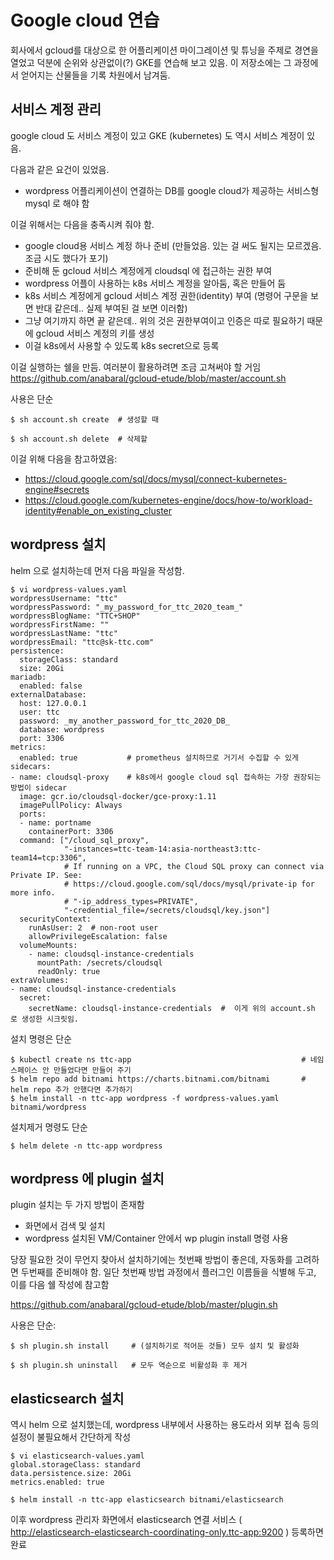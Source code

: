 # Google cloud 연습

회사에서 gcloud를 대상으로 한 어플리케이션 마이그레이션 및 튜닝을 주제로 경연을 열었고 덕분에 순위와 상관없이(?) GKE를 연습해 보고 있음.
이 저장소에는 그 과정에서 얻어지는 산물들을 기록 차원에서 남겨둠.

## 서비스 계정 관리

google cloud 도 서비스 계정이 있고 GKE (kubernetes) 도 역시 서비스 계정이 있음.

다음과 같은 요건이 있었음.
* wordpress 어플리케이션이 연결하는 DB를 google cloud가 제공하는 서비스형 mysql 로 해야 함

이걸 위해서는 다음을 충족시켜 줘야 함.
* google cloud용 서비스 계정 하나 준비 (만들었음. 있는 걸 써도 될지는 모르겠음. 조금 시도 했다가 포기)
* 준비해 둔 gcloud 서비스 계정에게 cloudsql 에 접근하는 권한 부여
* wordpress 어플이 사용하는 k8s 서비스 계정을 알아둠, 혹은 만들어 둠
* k8s 서비스 계정에게 gcloud 서비스 계정 권한(identity) 부여 (명령어 구문을 보면 반대 같은데.. 실제 부여된 걸 보면 이러함)
* 그냥 여기까지 하면 끝 같은데.. 위의 것은 권한부여이고 인증은 따로 필요하기 때문에 gcloud 서비스 계정의 키를 생성
* 이걸 k8s에서 사용할 수 있도록 k8s secret으로 등록

이걸 실행하는 쉘을 만듬. 여러분이 활용하려면 조금 고쳐써야 할 거임
https://github.com/anabaral/gcloud-etude/blob/master/account.sh

사용은 단순
```
$ sh account.sh create  # 생성할 때

$ sh account.sh delete  # 삭제할 
```

이걸 위해 다음을 참고하였음:
- https://cloud.google.com/sql/docs/mysql/connect-kubernetes-engine#secrets
- https://cloud.google.com/kubernetes-engine/docs/how-to/workload-identity#enable_on_existing_cluster

## wordpress 설치

helm 으로 설치하는데 먼저 다음 파일을 작성함.
```
$ vi wordpress-values.yaml
wordpressUsername: "ttc"
wordpressPassword: "_my_password_for_ttc_2020_team_"
wordpressBlogName: "TTC+SHOP"
wordpressFirstName: ""
wordpressLastName: "ttc"
wordpressEmail: "ttc@sk-ttc.com"
persistence:
  storageClass: standard
  size: 20Gi
mariadb:
  enabled: false
externalDatabase:
  host: 127.0.0.1
  user: ttc
  password: _my_another_password_for_ttc_2020_DB_
  database: wordpress
  port: 3306
metrics:
  enabled: true           # prometheus 설치하므로 거기서 수집할 수 있게
sidecars:
- name: cloudsql-proxy    # k8s에서 google cloud sql 접속하는 가장 권장되는 방법이 sidecar 
  image: gcr.io/cloudsql-docker/gce-proxy:1.11
  imagePullPolicy: Always
  ports:
  - name: portname
    containerPort: 3306
  command: ["/cloud_sql_proxy",
            "-instances=ttc-team-14:asia-northeast3:ttc-team14=tcp:3306",
            # If running on a VPC, the Cloud SQL proxy can connect via Private IP. See:
            # https://cloud.google.com/sql/docs/mysql/private-ip for more info.
            # "-ip_address_types=PRIVATE",
            "-credential_file=/secrets/cloudsql/key.json"]
  securityContext:
    runAsUser: 2  # non-root user
    allowPrivilegeEscalation: false
  volumeMounts:
    - name: cloudsql-instance-credentials
      mountPath: /secrets/cloudsql
      readOnly: true
extraVolumes:
- name: cloudsql-instance-credentials
  secret:
    secretName: cloudsql-instance-credentials  #  이게 위의 account.sh 로 생성한 시크릿임. 
```

설치 명령은 단순
```
$ kubectl create ns ttc-app                                      # 네임스페이스 안 만들었다면 만들어 주기
$ helm repo add bitnami https://charts.bitnami.com/bitnami       # helm repo 추가 안했다면 추가하기
$ helm install -n ttc-app wordpress -f wordpress-values.yaml bitnami/wordpress
```

설치제거 명령도 단순
```
$ helm delete -n ttc-app wordpress
```

## wordpress 에 plugin 설치

plugin 설치는 두 가지 방법이 존재함
* 화면에서 검색 및 설치
* wordpress 설치된 VM/Container 안에서 wp plugin install 명령 사용

당장 필요한 것이 무언지 찾아서 설치하기에는 첫번째 방법이 좋은데, 자동화를 고려하면 두번째를 준비해야 함.
일단 첫번째 방법 과정에서 플러그인 이름들을 식별해 두고, 이를 다음 쉘 작성에 참고함

https://github.com/anabaral/gcloud-etude/blob/master/plugin.sh

사용은 단순:
```
$ sh plugin.sh install     # (설치하기로 적어둔 것들) 모두 설치 및 활성화

$ sh plugin.sh uninstall   # 모두 역순으로 비활성화 후 제거
```

## elasticsearch 설치

역시 helm 으로 설치했는데, wordpress 내부에서 사용하는 용도라서 외부 접속 등의 설정이 불필요해서 간단하게 작성
```
$ vi elasticsearch-values.yaml
global.storageClass: standard
data.persistence.size: 20Gi
metrics.enabled: true

$ helm install -n ttc-app elasticsearch bitnami/elasticsearch
```

이후 wordpress 관리자 화면에서 elasticsearch 연결 서비스 ( http://elasticsearch-elasticsearch-coordinating-only.ttc-app:9200 ) 등록하면 완료

